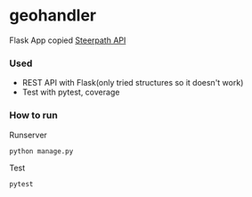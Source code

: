 # geohandler
Flask App copied [Steerpath API](https://meta2.eu.steerpath.com/meta/v2/ui/#/default)

### Used
- REST API with Flask(only tried structures so it doesn't work)
- Test with pytest, coverage

### How to run
Runserver
```bash
python manage.py
```

Test
```bash
pytest
```